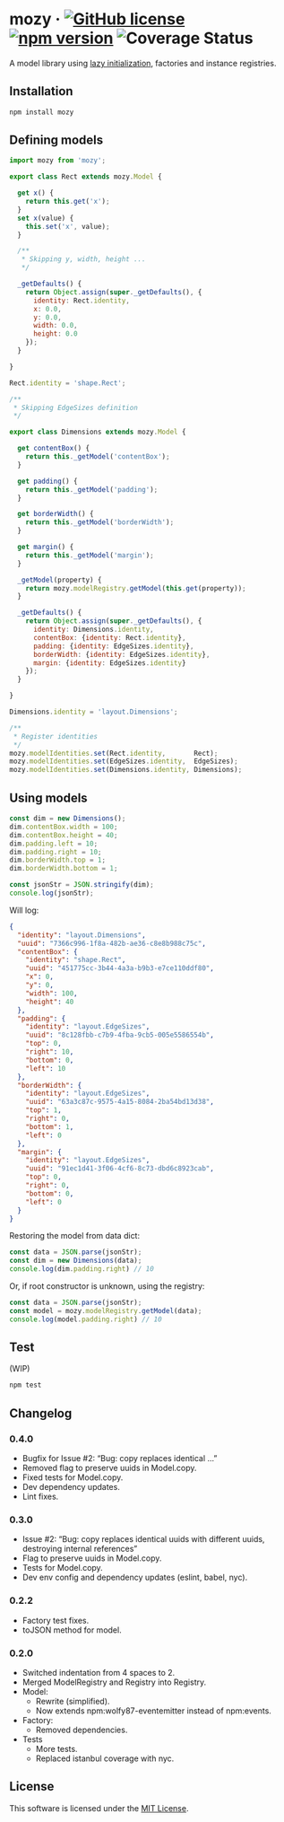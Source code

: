 # mozy &middot; [![GitHub license](https://img.shields.io/github/license/insector-ab/mozy.svg)](https://github.com/insector-ab/mozy/blob/master/LICENSE) [![npm version](https://img.shields.io/npm/v/mozy.svg?style=flat)](https://www.npmjs.com/package/mozy) ![Coverage Status](https://img.shields.io/badge/Coverage%20(lines)-65%25-yellow.svg)
A model library using [lazy initialization](https://en.wikipedia.org/wiki/Lazy_initialization), factories and instance registries.


## Installation

```sh
npm install mozy
```


## Defining models

```javascript
import mozy from 'mozy';

export class Rect extends mozy.Model {

  get x() {
    return this.get('x');
  }
  set x(value) {
    this.set('x', value);
  }

  /**
   * Skipping y, width, height ...
   */

  _getDefaults() {
    return Object.assign(super._getDefaults(), {
      identity: Rect.identity,
      x: 0.0,
      y: 0.0,
      width: 0.0,
      height: 0.0
    });
  }

}

Rect.identity = 'shape.Rect';

/**
 * Skipping EdgeSizes definition
 */

export class Dimensions extends mozy.Model {

  get contentBox() {
    return this._getModel('contentBox');
  }

  get padding() {
    return this._getModel('padding');
  }

  get borderWidth() {
    return this._getModel('borderWidth');
  }

  get margin() {
    return this._getModel('margin');
  }

  _getModel(property) {
    return mozy.modelRegistry.getModel(this.get(property));
  }

  _getDefaults() {
    return Object.assign(super._getDefaults(), {
      identity: Dimensions.identity,
      contentBox: {identity: Rect.identity},
      padding: {identity: EdgeSizes.identity},
      borderWidth: {identity: EdgeSizes.identity},
      margin: {identity: EdgeSizes.identity}
    });
  }

}

Dimensions.identity = 'layout.Dimensions';

/**
 * Register identities
 */
mozy.modelIdentities.set(Rect.identity,       Rect);
mozy.modelIdentities.set(EdgeSizes.identity,  EdgeSizes);
mozy.modelIdentities.set(Dimensions.identity, Dimensions);
```


## Using models

```javascript
const dim = new Dimensions();
dim.contentBox.width = 100;
dim.contentBox.height = 40;
dim.padding.left = 10;
dim.padding.right = 10;
dim.borderWidth.top = 1;
dim.borderWidth.bottom = 1;

const jsonStr = JSON.stringify(dim);
console.log(jsonStr);
```

Will log:

```json
{
  "identity": "layout.Dimensions",
  "uuid": "7366c996-1f8a-482b-ae36-c8e8b988c75c",
  "contentBox": {
    "identity": "shape.Rect",
    "uuid": "451775cc-3b44-4a3a-b9b3-e7ce110ddf80",
    "x": 0,
    "y": 0,
    "width": 100,
    "height": 40
  },
  "padding": {
    "identity": "layout.EdgeSizes",
    "uuid": "8c128fbb-c7b9-4fba-9cb5-005e5586554b",
    "top": 0,
    "right": 10,
    "bottom": 0,
    "left": 10
  },
  "borderWidth": {
    "identity": "layout.EdgeSizes",
    "uuid": "63a3c87c-9575-4a15-8084-2ba54bd13d38",
    "top": 1,
    "right": 0,
    "bottom": 1,
    "left": 0
  },
  "margin": {
    "identity": "layout.EdgeSizes",
    "uuid": "91ec1d41-3f06-4cf6-8c73-dbd6c8923cab",
    "top": 0,
    "right": 0,
    "bottom": 0,
    "left": 0
  }
}
```

Restoring the model from data dict:

```javascript
const data = JSON.parse(jsonStr);
const dim = new Dimensions(data);
console.log(dim.padding.right) // 10
```

Or, if root constructor is unknown, using the registry:

```javascript
const data = JSON.parse(jsonStr);
const model = mozy.modelRegistry.getModel(data);
console.log(model.padding.right) // 10
```


## Test

(WIP)

```sh
npm test
```


## Changelog

### 0.4.0
* Bugfix for Issue #2: “Bug: copy replaces identical ...”
* Removed flag to preserve uuids in Model.copy.
* Fixed tests for Model.copy.
* Dev dependency updates.
* Lint fixes.

### 0.3.0
* Issue #2: “Bug: copy replaces identical uuids with different uuids, destroying internal references”
* Flag to preserve uuids in Model.copy.
* Tests for Model.copy.
* Dev env config and dependency updates (eslint, babel, nyc).

### 0.2.2
* Factory test fixes.
* toJSON method for model.

### 0.2.0
* Switched indentation from 4 spaces to 2.
* Merged ModelRegistry and Registry into Registry.
* Model:
  - Rewrite (simplified).
  - Now extends npm:wolfy87-eventemitter instead of npm:events.
* Factory:
  - Removed dependencies.
* Tests
  - More tests.
  - Replaced istanbul coverage with nyc.


## License

This software is licensed under the [MIT License](https://github.com/insector-ab/mozy/blob/master/LICENSE).
